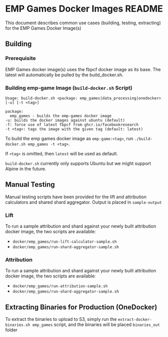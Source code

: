 # EMP Games Docker Images README
This document describes common use cases (building, testing, extracting) for the EMP Games Docker Image(s)

## Building

### Prerequisite

EMP Games docker image(s) uses the fbpcf docker image as its base.  The latest will automatically be pulled by the build_docker.sh.

### Building emp-game Image (`build-docker.sh` Script)

```
Usage: build-docker.sh <package: emp_games|data_processing|onedocker> [-u] [-t <tag>]

package:
  emp_games - builds the emp-games docker image
-u: builds the docker images against ubuntu (default)
-f: force use of latest fbpcf from ghcr.io/facebookresearch
-t <tag>: tags the image with the given tag (default: latest)
```

To build the emp games docker image as `emp-game:<tag>`, run `./build-docker.sh emp_games -t <tag>`.

If `<tag>` is omitted, then `latest` will be used as default.

`build-docker.sh` currently only supports Ubuntu but we might support Alpine in the future.

## Manual Testing

Manual testing scripts have been provided for the lift and attribution calculators and shared shard aggregator.  Output is placed in `sample-output`

### Lift
To run a sample attribution and shard against your newly built attribution docker image, the two scripts are available:
* `docker/emp_games/run-lift-calculator-sample.sh`
* `docker/emp_games/run-shard-aggregator-sample.sh`

### Attribution
To run a sample attribution and shard against your newly built attribution docker image, the two scripts are available:
* `docker/emp_games/run-attribution-sample.sh`
* `docker/emp_games/run-shard-aggregator-sample.sh`

## Extracting Binaries for Production (OneDocker)

To extract the binaries to upload to S3, simply run the `extract-docker-binaries.sh emp_games` script, and the binaries will be placed `binaries_out` folder
